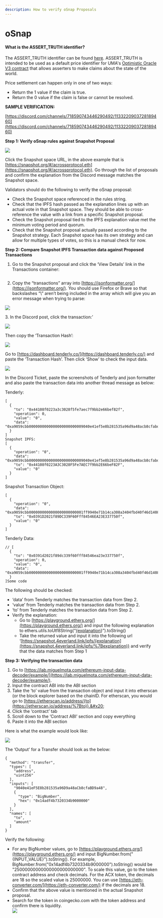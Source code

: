 ```yaml
---
description: How to verify oSnap Proposals
---
```


# oSnap

#### What is the ASSERT\_TRUTH identifier?

The ASSERT\_TRUTH identifier can be found [here](https://github.com/UMAprotocol/UMIPs/blob/master/UMIPs/umip-170.md). ASSERT\_TRUTH is intended to be used as a default price identifier for UMA's [Optimistic Oracle V3 contract](https://github.com/UMAprotocol/protocol/blob/master/packages/core/contracts/optimistic-oracle-v3/implementation/OptimisticOracleV3.sol) that allows asserters to make claims about the state of the world.&#x20;

Price settlement can happen only in one of two ways:

* Return the 1 value if the claim is true.
* Return the 0 value if the claim is false or cannot be resolved.

**SAMPLE VERIFICATION:**

[https://discord.com/channels/718590743446290492/1133220903728189460](https://discord.com/channels/718590743446290492/1133220903728189460)

**Step 1: Verify oSnap rules against Snapshot Proposal**

![](https://lh4.googleusercontent.com/p4P55O8VFf\_1HLBZCG50Vrrj-78M92Uz4y1KtGMjgKtvO8WaFEdmIgh9Sdh5MZkzOdSd0wiZRMJ5BlDwu9Kvd9IJ6g2SjWyLwUr4KK2R5m\_cjtX2Qotft0i-B-CxCT1\_E5psYixzpEHnY-OIMD4XsM8)

Click the Snapshot space URL, in the above example that is [https://snapshot.org/#/acrossprotocol.eth](https://snapshot.org/#/acrossprotocol.eth). Go through the list of proposals and confirm the explanation from the Discord message matches the Snapshot space.

Validators should do the following to verify the oSnap proposal:

* Check the Snapshot space referenced in the rules string.
* Check that the IPFS hash passed as the explanation lines up with an actual vote in that Snapshot space. They should be able to cross-reference the value with a link from a specific Snapshot proposal.
* Check the Snapshot proposal tied to the IPFS explanation value met the minimum voting period and quorum.&#x20;
* Check that the Snapshot proposal actually passed according to the Snapshot strategy. Each Snapshot space has its own strategy and can allow for multiple types of votes, so this is a manual check for now.

**Step 2: Compare Snapshot IPFS Transaction data against Proposed Transactions**

1. Go to the Snapshot proposal and click the ‘View Details’ link in the Transactions container:

<img src="https://lh3.googleusercontent.com/d7Pzv8pFjEhTtBKVHjhr12HL8ZhJ034va1Z03jEip7UAYYlKxwNKLKEeFTaKfHONDxnMnHDdCrVFwLk71nsP901VvEjiDP99Ms2Sv7gdEBqetZsZDViU_E7UbF7n60eT7mhw6wA7vKiAGUkzhpxX0eo" alt="" data-size="original">

2. Copy the “transactions” array into [https://jsonformatter.org/](https://jsonformatter.org/). You should use Firefox or Brave so that backslashes “\” aren’t being included in the array which will give you an error message when trying to parse:

![](https://lh6.googleusercontent.com/18HVGLKM\_PbypT61kEVmo5kFFm9FMn5WMm27TeWe7YlmhAAJ49c-62tkyPMpKCc-l4kcv893PjL-KXFYYK7p9DTj8LYzbAsRIUjloqvwN3A4vfkkTjZ4X8od9W6qzCJpYXlrdjas7iEqcOiRLjKqPoQ)

3\. In the Discord post, click the transaction:’

![](https://lh6.googleusercontent.com/aEUx5sRSrWj3KsjwW0N96jkssfv0kXGu8xbN8Q\_9iVBLr0bsWa1nH\_64NslFmKx0hRTs1RYlAonI6Bk93birxHPgULuzZD9wzNclr9rDigm215x0g1qkzXEoKwcJFZcCij2osytYbOMF1dwC8ImLZ90)

Then copy the ‘Transaction Hash’:

![](https://lh3.googleusercontent.com/0suGhWmXC8Xyo1zVkH-g7rtAr519ochAJlsA4rVrUlfsVdiIcuGJxMgMFNyAQLWYODtVM7TWjF5JIT3RF3UyE3WQ-KyXkIdcWlZ2McnOFSL8U22J22uE7k7skb7ONFZ1VwWN8mGae7Suwlhyv5z-ewk)

Go to [https://dashboard.tenderly.co/](https://dashboard.tenderly.co/) and paste the ‘Transaction Hash’. Then click ‘Show’ to check the input data.

![](https://lh3.googleusercontent.com/TSrHDZePeo\_v\_ZbjAyuA4EkKjD3bYjf57fL7WlCVX6E7cdTYTayuthJfbTHTjx9c70\_CRLhbz5s\_pMezclorNTYLSdL7KF2xObANrin1OTXu0\_i9veszCebY2SnHBSw4LUOkzOm1VUMlctA8oO4\_h7k)

In the Discord Ticket, paste the screenshots of Tenderly and json formatter and also paste the transaction data into another thread message as below:

Tenderly:

```
[
  {
    "to": "0x44108f0223a3c3028f5fe7aec7f9bb2e66bef82f",
    "operation": 0,
    "value": "0",
    "data": "0xa9059cbb0000000000000000000000009040e41ef5e8b281535a96d9a48acb8cfabd9a4800000000000000000000000000000000000000000014adf4b7320334b9000000"
  }
]
Snapshot IPFS:
[
  {
    "operation": "0",
    "data": "0xa9059cbb0000000000000000000000009040e41ef5e8b281535a96d9a48acb8cfabd9a4800000000000000000000000000000000000000000014adf4b7320334b9000000",
    "to": "0x44108f0223A3C3028F5Fe7AEC7f9bb2E66beF82F",
    "value": "0"
  }
]
```

Snapshot Transaction Object:

```
[
  {
    "operation": "0",
    "data": "0xa9059cbb0000000000000000000000001ff9940e71b14ca308a3404fbd40f46d1408698200000000000000000000000000000000000000000000152d02c7e14af6800000",
    "to": "0x0391D2021f89DC339F60Fff84546EA23E337750f",
    "value": "0"
  }
]
```

Tenderly Data:

```
// [
  {
    "to": "0x0391d2021f89dc339f60fff84546ea23e337750f",
    "operation": 0,
    "value": "0",
    "data": "0xa9059cbb0000000000000000000000001ff9940e71b14ca308a3404fbd40f46d1408698200000000000000000000000000000000000000000000152d02c7e14af6800000"
  }
]Some code
```

The following should be checked:

* ‘data’ from Tenderly matches the transaction data from Step 2.
* ‘value’ from Tenderly matches the transaction data from Step 2.
* ‘to’ from Tenderly matches the transaction data from Step 2.
* Verify the explanation:
  * Go to [https://playground.ethers.org/](https://playground.ethers.org/) and input the following explanation to ethers.utils.toUtf8String(“[{explanation](https://snapshot.4everland.link/ipfs/%7Bexplanation)}”).toString()
  * Take the returned value and input it into the following url ‘[https://snapshot.4everland.link/ipfs/{explanation](https://snapshot.4everland.link/ipfs/%7Bexplanation)} and verify that the data matches from Step 1

**Step 3: Verifying the transaction data**

1. Go to [https://lab.miguelmota.com/ethereum-input-data-decoder/example/](https://lab.miguelmota.com/ethereum-input-data-decoder/example/).
2. Input the contract ABI into the ABI section
3. Take the ‘to’ value from the transaction object and input it into etherscan (or the block explorer based on the chainID. For etherscan, you would go to [https://etherscan.io/address/{to](https://etherscan.io/address/%7Bto)}.&#x20;
4. Click the ‘contract’ tab
5. Scroll down to the ‘Contract ABI’ section and copy everything
6. Paste it into the ABI section

Here is what the example would look like:

![](https://lh6.googleusercontent.com/X6YmY3KqrdHNzD7PO3dvNWOSFl374VguSZsXs0xZv\_-L9npKaa7AcxgrzzUwXQveeJzyeILCIdX2f1FPvyhOIHlMkIfncnZStgrTe-lF85PU2woo3XfH3taxibvPDrh0HHL4pgBJK8ctGUOyZOd7MRg)

The ‘Output’ for a Transfer should look as the below:

```
{
  "method": "transfer",
  "types": [
    "address",
    "uint256"
  ],
  "inputs": [
    "9040e41eF5E8b281535a96D9a48aCb8cfaBD9a48",
    {
      "type": "BigNumber",
      "hex": "0x14adf4b7320334b9000000"
    }
  ],
  "names": [
    "to",
    "amount"
  ]
}
```

Verify the following:

* For any BigNumber values, go to [https://playground.ethers.org/](https://playground.ethers.org/) and input BigNumber.from("{INPUT\_VALUE}").toString(). For example, BigNumber.from("0x14adf4b7320334b9000000").toString() would be "25000000000000000000000000". To scale this value, go to the token contract address and check decimals. For the ACX token, the decimals are 18 so the scaled value is 25000000. You can use [https://eth-converter.com/](https://eth-converter.com/) if the decimals are 18.
* Confirm that the above value is mentioned in the actual Snapshot proposal.
* Search for the token in coingecko.com with the token address and confirm there is liquidity.\
  ![](https://lh4.googleusercontent.com/XQTD64G3zp1doTkN\_-u\_pmsuIEHsV-f6ODkyvXLvJD7veH2Q85S4FEYAQFnZwW00PcjzEFFITi0E4plYWownM2iqxM2V\_NHct720eOqfSE\_4Cksj5dxFfJ\_i353cm0eL8zhGCkDG2HHaW0u8YKAQCsE)
